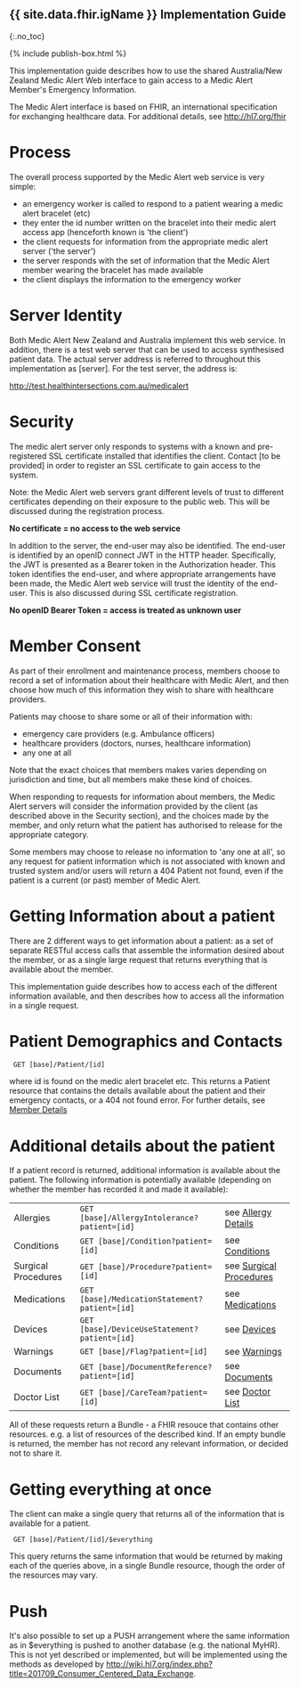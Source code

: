 ## {{ site.data.fhir.igName }} Implementation Guide
{:.no_toc}

{% include publish-box.html %}

This implementation guide describes how to use the shared Australia/New Zealand Medic Alert Web interface to gain access 
to a Medic Alert Member's Emergency Information. 

The Medic Alert interface is based on FHIR, an international specification for exchanging
healthcare data. For additional details, see <http://hl7.org/fhir>

# Process 

The overall process supported by the Medic Alert web service is very simple:

* an emergency worker is called to respond to a patient wearing a medic alert bracelet (etc)
* they enter the id number written on the bracelet into their medic alert access app (henceforth known is 'the client')
* the client requests for information from the appropriate medic alert server ('the server')
* the server responds with the set of information that the Medic Alert member wearing the bracelet has made available 
* the client displays the information to the emergency worker

# Server Identity 

Both Medic Alert New Zealand and Australia implement this web service. In addition, there is a test 
web server that can be used to access synthesised patient data. The actual server address is referred
to throughout this implementation as [server]. For the test server, the address is:

http://test.healthintersections.com.au/medicalert

# Security 

The medic alert server only responds to systems with a known and pre-registered SSL certificate installed
that identifies the client. Contact [to be provided] in order to register an SSL certificate to gain
access to the system. 

Note: the Medic Alert web servers grant different levels of trust to different certificates depending 
on their exposure to the public web. This will be discussed during the registration process.

**No certificate = no access to the web service**

In addition to the server, the end-user may also be identified. The end-user is identified by an openID
connect JWT in the HTTP header. Specifically, the JWT is presented as a Bearer token in the Authorization
header. This token identifies the end-user, and where appropriate arrangements have been made, the 
Medic Alert web service will trust the identity of the end-user. This is also discussed during SSL
certificate registration.

**No openID Bearer Token = access is treated as unknown user**

# Member Consent

As part of their enrollment and maintenance process, members choose to record a set of information about 
their healthcare with Medic Alert, and then choose how much of this information they wish to share with 
healthcare providers. 

Patients may choose to share some or all of their information with:
- emergency care providers (e.g. Ambulance officers)
- healthcare providers (doctors, nurses, healthcare information)
- any one at all

Note that the exact choices that members makes varies depending on jurisdiction and time, but all members make these kind of choices.

When responding to requests for information about members, the Medic Alert servers will consider the information provided by the client
(as described above in the Security section), and the choices made by the member, and only return what the patient has authorised to
release for the appropriate category. 

Some members may choose to release no information to 'any one at all', so any request for 
patient information which is not associated with known and trusted system and/or users 
will return a 404 Patient not found, even if the patient is a current (or past) member 
of Medic Alert.

# Getting Information about a patient 

There are 2 different ways to get information about a patient: as a set of separate RESTful access calls that assemble the information desired about the member, 
or as a single large request that returns everything that is available about the member. 

This implementation guide describes how to access each of the different information available, and then describes how to access all the information in a single
request.

# Patient Demographics and Contacts

~~~~~~~~
 GET [base]/Patient/[id]
~~~~~~~~

where id is found on the medic alert bracelet etc. This returns a Patient resource that contains the 
details available about the patient and their emergency contacts, or a 404 not found error. For further details, 
see [Member Details](StructureDefinition-Member.html)

# Additional details about the patient

If a patient record is returned, additional information is available about the patient. 
The following information is potentially available (depending on whether the member has recorded it and made it available):

<table>
 <tr><td>Allergies</td><td><code>GET [base]/AllergyIntolerance?patient=[id] </code></td><td>see <a href="StructureDefinition-Allergy.html">Allergy Details</a></td></tr>
 <tr><td>Conditions</td><td><code>GET [base]/Condition?patient=[id]</code></td><td>see <a href="StructureDefinition-Condition.html">Conditions</a></td></tr>
 <tr><td>Surgical Procedures</td><td><code>GET [base]/Procedure?patient=[id]</code></td><td>see <a href="StructureDefinition-Procedure.html">Surgical Procedures</a></td></tr>
 <tr><td>Medications</td><td><code>GET [base]/MedicationStatement?patient=[id]</code></td><td>see <a href="StructureDefinition-Medication.html">Medications</a></td></tr>
 <tr><td>Devices</td><td><code>GET [base]/DeviceUseStatement?patient=[id]</code></td><td>see <a href="StructureDefinition-DeviceUse.html">Devices</a></td></tr>
 <tr><td>Warnings</td><td><code>GET [base]/Flag?patient=[id]</code></td><td>see <a href="StructureDefinition-MedicalWarning.html">Warnings</a></td></tr>
 <tr><td>Documents</td><td><code>GET [base]/DocumentReference?patient=[id]</code></td><td>see <a href="StructureDefinition-Document.html">Documents</a></td></tr>
 <tr><td>Doctor List</td><td><code>GET [base]/CareTeam?patient=[id]</code></td><td>see <a href="StructureDefinition-DoctorList.html">Doctor List</a></td></tr>
</table>

All of these requests return a Bundle - a FHIR resouce that contains 
other resources. e.g. a list of resources of the described kind. If
an empty bundle is returned, the member has not record any relevant
information, or decided not to share it.

# Getting everything at once

The client can make a single query that returns all of the information that is available
for a patient. 

~~~~~~~~
 GET [base]/Patient/[id]/$everything
~~~~~~~~

This query returns the same information that would be returned by making each
of the queries above, in a single Bundle resource, though the order of the resources may vary.

# Push

It's also possible to set up a PUSH arrangement where the same information 
as in $everything is pushed to another database (e.g. the national MyHR). 
This is not yet described or implemented, but will be implemented using
the methods as developed by <http://wiki.hl7.org/index.php?title=201709_Consumer_Centered_Data_Exchange>.


